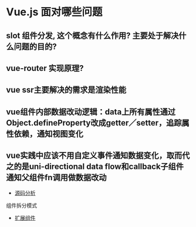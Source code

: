 # Vue.js 面对哪些问题

## slot 组件分发, 这个概念有什么作用? 主要处于解决什么问题的目的?

## vue-router 实现原理?

## vue ssr主要解决的需求是渲染性能

## vue组件内部数据改动逻辑：data上所有属性通过Object.defineProperty改成getter／setter，追踪属性依赖，通知视图变化

## vue实践中应该不用自定义事件通知数据变化，取而代之的是uni-directional data flow和callback子组件通知父组件fn调用做数据改动

- [源码分析](vue-source-code.md)

组件拆分模式

- [扩展组件](扩展组件.md)

